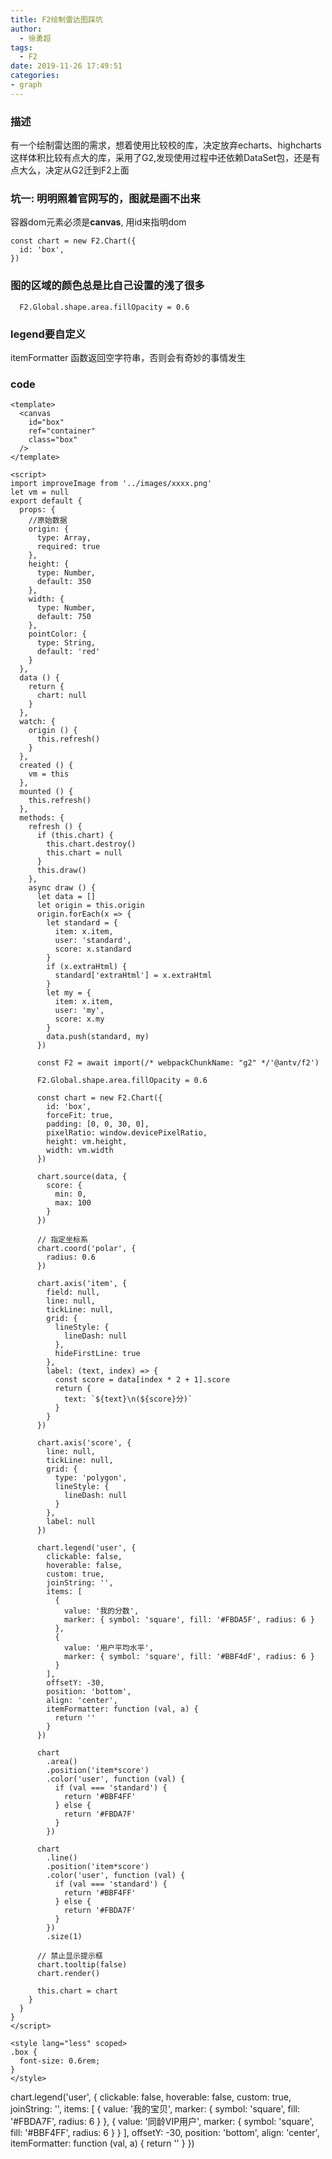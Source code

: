```yaml
---
title: F2绘制雷达图踩坑
author:
  - 徐勇超
tags:
  - F2
date: 2019-11-26 17:49:51
categories:
- graph
---
```


### 描述
有一个绘制雷达图的需求，想着使用比较校的库，决定放弃echarts、highcharts这样体积比较有点大的库，采用了G2,发现使用过程中还依赖DataSet包，还是有点大么，决定从G2迁到F2上面

### 坑一: 明明照着官网写的，图就是画不出来
容器dom元素必须是**canvas**, 用id来指明dom
```
const chart = new F2.Chart({
  id: 'box',  
})
```

### 图的区域的颜色总是比自己设置的浅了很多
```
  F2.Global.shape.area.fillOpacity = 0.6
```

### legend要自定义
itemFormatter 函数返回空字符串，否则会有奇妙的事情发生

<!-- more -->

### code
```
<template>
  <canvas
    id="box"
    ref="container"
    class="box"
  />
</template>

<script>
import improveImage from '../images/xxxx.png'
let vm = null
export default {
  props: {
    //原始数据
    origin: {
      type: Array,
      required: true
    },
    height: {
      type: Number,
      default: 350
    },
    width: {
      type: Number,
      default: 750
    },
    pointColor: {
      type: String,
      default: 'red'
    }
  },
  data () {
    return {
      chart: null
    }
  },
  watch: {
    origin () {
      this.refresh()
    }
  },
  created () {
    vm = this
  },
  mounted () {
    this.refresh()
  },
  methods: {
    refresh () {
      if (this.chart) {
        this.chart.destroy()
        this.chart = null
      }
      this.draw()
    },
    async draw () {
      let data = []
      let origin = this.origin
      origin.forEach(x => {
        let standard = {
          item: x.item,
          user: 'standard',
          score: x.standard
        }
        if (x.extraHtml) {
          standard['extraHtml'] = x.extraHtml
        }
        let my = {
          item: x.item,
          user: 'my',
          score: x.my
        }
        data.push(standard, my)
      })

      const F2 = await import(/* webpackChunkName: "g2" */'@antv/f2')

      F2.Global.shape.area.fillOpacity = 0.6

      const chart = new F2.Chart({
        id: 'box',
        forceFit: true,
        padding: [0, 0, 30, 0],
        pixelRatio: window.devicePixelRatio,
        height: vm.height,
        width: vm.width
      })

      chart.source(data, {
        score: {
          min: 0,
          max: 100
        }
      })

      // 指定坐标系
      chart.coord('polar', {
        radius: 0.6
      })

      chart.axis('item', {
        field: null,
        line: null,
        tickLine: null,
        grid: {
          lineStyle: {
            lineDash: null
          },
          hideFirstLine: true
        },
        label: (text, index) => {
          const score = data[index * 2 + 1].score
          return {
            text: `${text}\n(${score}分)`
          }
        }
      })

      chart.axis('score', {
        line: null,
        tickLine: null,
        grid: {
          type: 'polygon',
          lineStyle: {
            lineDash: null
          }
        },
        label: null
      })

      chart.legend('user', {
        clickable: false,
        hoverable: false,
        custom: true,
        joinString: '',
        items: [
          {
            value: '我的分数',
            marker: { symbol: 'square', fill: '#FBDA5F', radius: 6 }
          },
          {
            value: '用户平均水平',
            marker: { symbol: 'square', fill: '#BBF4dF', radius: 6 }
          }
        ],
        offsetY: -30,
        position: 'bottom',
        align: 'center',
        itemFormatter: function (val, a) {
          return ''
        }
      })

      chart
        .area()
        .position('item*score')
        .color('user', function (val) {
          if (val === 'standard') {
            return '#BBF4FF'
          } else {
            return '#FBDA7F'
          }
        })

      chart
        .line()
        .position('item*score')
        .color('user', function (val) {
          if (val === 'standard') {
            return '#BBF4FF'
          } else {
            return '#FBDA7F'
          }
        })
        .size(1)

      // 禁止显示提示框
      chart.tooltip(false)
      chart.render()

      this.chart = chart
    }
  }
}
</script>

<style lang="less" scoped>
.box {
  font-size: 0.6rem;
}
</style>

```


chart.legend('user', {
   clickable: false,
   hoverable: false,
   custom: true,
   joinString: '',
   items: [
     {
        value: '我的宝贝',
        marker: { symbol: 'square', fill: '#FBDA7F', radius: 6 }
      },
     {
        value: '同龄VIP用户',
        marker: { symbol: 'square', fill: '#BBF4FF', radius: 6 }
     }
    ],
    offsetY: -30,
    position: 'bottom',
    align: 'center',
    itemFormatter: function (val, a) {
       return ''
    }
  })
```